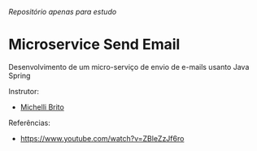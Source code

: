 _Repositório apenas para estudo_

# Microservice Send Email

Desenvolvimento de um micro-serviço de envio de e-mails usanto Java Spring

Instrutor:

- [Michelli Brito](https://www.youtube.com/channel/UC2WbG8UgpPaLcFSNJYwtPow)

Referências:

- https://www.youtube.com/watch?v=ZBleZzJf6ro
